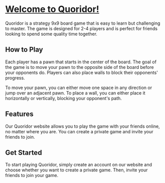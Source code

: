 # [Welcome to Quoridor!](https://quoridor.online)

Quoridor is a strategy 9x9 board game that is easy to learn but challenging to master. The game is designed for 2-4 players and is perfect for friends looking to spend some quality time together.

## How to Play

Each player has a pawn that starts in the center of the board. The goal of the game is to move your pawn to the opposite side of the board before your opponents do. Players can also place walls to block their opponents' progress.

To move your pawn, you can either move one space in any direction or jump over an adjacent pawn. To place a wall, you can either place it horizontally or vertically, blocking your opponent's path.

## Features

Our Quoridor website allows you to play the game with your friends online, no matter where you are. You can create a private game and invite your friends to join.

## Get Started

To start playing Quoridor, simply create an account on our website and choose whether you want to create a private game. Then, invite your friends to join your game.
